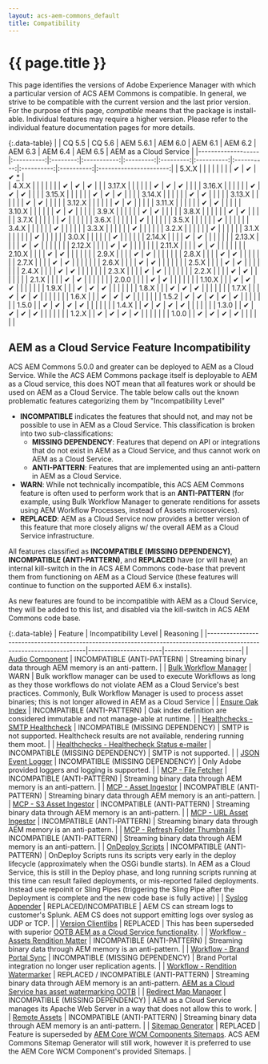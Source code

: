 ```yaml
---
layout: acs-aem-commons_default
title: Compatibility
---
```


# {{ page.title }}

This page identifies the versions of Adobe Experience Manager with which a particular version of ACS AEM Commons is compatible. In general, we strive to be compatible with the current version and the last prior version. For the purpose of this page, _compatible_ means that the package is install-able. Individual features may require a higher version. Please refer to the individual feature documentation pages for more details.


{:.data-table}
|                   | CQ 5.5     | CQ 5.6   |  AEM 5.6.1  | AEM 6.0   | AEM 6.1   |  AEM 6.2   |  AEM 6.3   |  AEM 6.4   | AEM 6.5    | AEM as a Cloud Service | 
|-------------------|:----------:|:--------:|:-----------:|:---------:|:---------:|:----------:|:----------:|:----------:|:----------:|:----------------------:|
| 5.X.X             |            |          |             |           |           |            |            |  &#x2714;  |  &#x2714;  | &#x2714; [*](#aem-as-a-cloud-service-feature-incompatibility)      |            
| 4.X.X             |            |          |             |           |           |            |  &#x2714;  |  &#x2714;  |  &#x2714;  |                        |
| 3.17.X            |            |          |             |           |           | &#x2714;   |  &#x2714;  |  &#x2714;  |            |                        | 
| 3.16.X            |            |          |             |           |           | &#x2714;   |  &#x2714;  |  &#x2714;  |            |                        |
| 3.15.X            |            |          |             |           |           | &#x2714;   |  &#x2714;  |  &#x2714;  |            |                        |
| 3.14.X            |            |          |             |           |           | &#x2714;   |  &#x2714;  |            |            |                        |
| 3.13.X            |            |          |             |           |           | &#x2714;   |  &#x2714;  |            |            |                        |
| 3.12.X            |            |          |             |           |           | &#x2714;   |  &#x2714;  |            |            |                        |
| 3.11.X            |            |          |             |           |           | &#x2714;   |  &#x2714;  |            |            |                        |
| 3.10.X            |            |          |             |           |           | &#x2714;   |  &#x2714;  |            |            |                        |
| 3.9.X             |            |          |             |           |           | &#x2714;   |  &#x2714;  |            |            |                        |
| 3.8.X             |            |          |             |           |           | &#x2714;   |  &#x2714;  |            |            |                        |
| 3.7.X             |            |          |             |           |           | &#x2714;   |            |            |            |                        |
| 3.6.X             |            |          |             |           |           | &#x2714;   |            |            |            |                        |
| 3.5.X             |            |          |             |           |           | &#x2714;   |            |            |            |                        |
| 3.4.X             |            |          |             |           |           | &#x2714;   |            |            |            |                        |
| 3.3.X             |            |          |             |           |           | &#x2714;   |            |            |            |                        |
| 3.2.X             |            |          |             |           |           | &#x2714;   |            |            |            |                        |
| 3.1.X             |            |          |             |           |           | &#x2714;   |            |            |            |                        |
| 3.0.X             |            |          |             |           |           | &#x2714;   |            |            |            |                        |
| 2.14.X            |            |          |             | &#x2714;  | &#x2714;  |            |            |            |            |                        |
| 2.13.X            |            |          |             | &#x2714;  | &#x2714;  |            |            |            |            |                        |
| 2.12.X            |            |          |             | &#x2714;  | &#x2714;  |            |            |            |            |                        |
| 2.11.X            |            |          |             | &#x2714;  | &#x2714;  |            |            |            |            |                        |
| 2.10.X            |            |          |             | &#x2714;  | &#x2714;  |            |            |            |            |                        |
| 2.9.X             |            |          |             | &#x2714;  | &#x2714;  |            |            |            |            |                        |
| 2.8.X             |            |          |             | &#x2714;  | &#x2714;  |            |            |            |            |                        |
| 2.7.X             |            |          |             | &#x2714;  | &#x2714;  |            |            |            |            |                        |
| 2.6.X             |            |          |             | &#x2714;  | &#x2714;  |            |            |            |            |                        |
| 2.5.X             |            |          |             | &#x2714;  | &#x2714;  |            |            |            |            |                        |
| 2.4.X             |            |          |             | &#x2714;  | &#x2714;  |            |            |            |            |                        |
| 2.3.X             |            |          |             | &#x2714;  | &#x2714;  |            |            |            |            |                        |
| 2.2.X             |            |          |             | &#x2714;  | &#x2714;  |            |            |            |            |                        |
| 2.1.X             |            |          |             | &#x2714;  | &#x2714;  |            |            |            |            |                        |
| 2.0.0             |            |          |             | &#x2714;  | &#x2714;  |            |            |            |            |                        |
| 1.10.X            |            |          | &#x2714;    | &#x2714;  | &#x2714;  |            |            |            |            |                        |
| 1.9.X             |            |          | &#x2714;    | &#x2714;  | &#x2714;  |            |            |            |            |                        |
| 1.8.X             |            |          | &#x2714;    | &#x2714;  | &#x2714;  |            |            |            |            |                        |
| 1.7.X             |            |          | &#x2714;    | &#x2714;  | &#x2714;  |            |            |            |            |                        |
| 1.6.X             |            |          | &#x2714;    | &#x2714;  | &#x2714;  |            |            |            |            |                        |
| 1.5.2             | &#x2714;   | &#x2714; | &#x2714;    | &#x2714;  | &#x2714;  |            |            |            |            |                        |
| 1.5.0             |            | &#x2714; | &#x2714;    | &#x2714;  | &#x2714;  |            |            |            |            |                        |
| 1.4.X             |            | &#x2714; | &#x2714;    | &#x2714;  | &#x2714;  |            |            |            |            |                        |
| 1.3.0             |            | &#x2714; | &#x2714;    | &#x2714;  | &#x2714;  |            |            |            |            |                        |
| 1.2.X             |            | &#x2714; | &#x2714;    | &#x2714;  | &#x2714;  |            |            |            |            |                        |
| 1.0.0             |            | &#x2714; | &#x2714;    | &#x2714;  | &#x2714;  |            |            |            |            |                        |




## AEM as a Cloud Service Feature Incompatibility

ACS AEM Commons 5.0.0 and greater can be deployed to AEM as a Cloud Service. While the ACS AEM Commons package itself is deployable to AEM as a Cloud service, this does NOT mean that all features work or should be used on AEM as a Cloud Service.
The table below calls out the known problematic features categorizing them by "Incompatibility Level"

* __INCOMPATIBLE__ indicates the features that should not, and may not be possible to use in AEM as a Cloud Service. This classification is broken into two sub-classifications:
    + __MISSING DEPENDENCY__: Features that depend on API or integrations that do not exist in AEM as a Cloud Service, and thus cannot work on AEM as a Cloud Service. 
    * __ANTI-PATTERN__: Features that are implemented using an anti-pattern in AEM as a Cloud Service.
* __WARN__: While not technically incompatible, this ACS AEM Commons feature is often used to perform work that is an __ANTI-PATTERN__ (for example, using Bulk Workflow Manager to generate renditions for assets using AEM Workflow Processes, instead of Assets microservices).
* __REPLACED__: AEM as a Cloud Service now provides a better version of this feature that more closely aligns w/ the overall AEM as a Cloud Service infrastructure.

All features classified as __INCOMPATIBLE (MISSING DEPENDENCY)__, __INCOMPATIBLE (ANTI-PATTERN)__, and __REPLACED__ have (or will have) an internal kill-switch in the in ACS AEM Commons code-base that prevent them from functioning on AEM as a Cloud Service (these features will continue to function on the supported AEM 6.x installs).

As new features are found to be incompatible with AEM as a Cloud Service, they will be added to this list, and disabled via the kill-switch in ACS AEM Commons code base.


{:.data-table}
| Feature                                                                                                              | Incompatibility Level | Reasoning              |
|----------------------------------------------------------------------------------------------------------------------|-----------------------|------------------------|
| [Audio Component](/acs-aem-commons/features/wcm-components/audio/index.html) | INCOMPATIBLE (ANTI-PATTERN) | Streaming binary data through AEM memory is an anti-pattern. |
| [Bulk Workflow Manager](/acs-aem-commons/features/bulk-workflow-manager/index.html) | WARN | Bulk workflow manager can be used to execute Workflows as long as they those workflows do not violate AEM as a Cloud Service's best practices. Commonly, Bulk Workflow Manager is used to process asset binaries; this is not longer allowed in AEM as a Cloud Service |
| [Ensure Oak Index](/acs-aem-commons/features/ensure-oak-index/index.md) | INCOMPATIBLE (ANTI-PATTERN) | Oak index definition are considered immutable and not manage-able at runtime. |
| [Healthchecks - SMTP Healthcheck](/acs-aem-commons/features/healthchecks/smtp/index.html) | INCOMPATIBLE (MISSING DEPENDENCY) | SMTP is not supported. Healthcheck results are not available, rendering running them moot. |
| [Healthchecks - Healthecheck Status e-mailer](/acs-aem-commons/features/healthchecks/status-emailer/index.html) | INCOMPATIBLE (MISSING DEPENDENCY) | SMTP is not supported. |
| [JSON Event Logger](/acs-aem-commons/features/json-event-logger/index.html) | INCOMPATIBLE (MISSING DEPENDENCY) | Only Adobe provided loggers and logging is supported. |
| [MCP - File Fetcher](/acs-aem-commons/features/file-fetcher/index.html) | INCOMPATIBLE (ANTI-PATTERN) | Streaming binary data through AEM memory is an anti-pattern. |
| [MCP - Asset Ingestor](/acs-aem-commons/features/mcp-tools/asset-ingestion/asset-ingestor/index.html) | INCOMPATIBLE (ANTI-PATTERN) | Streaming binary data through AEM memory is an anti-pattern. |
| [MCP - S3 Asset Ingestor](/acs-aem-commons/features/mcp-tools/asset-ingestion/s3-asset-ingestor/index.html) | INCOMPATIBLE (ANTI-PATTERN) | Streaming binary data through AEM memory is an anti-pattern. |
| [MCP - URL Asset Ingestor](/acs-aem-commons/features/mcp-tools/asset-ingestion/url-asset-ingestor/index.html) | INCOMPATIBLE (ANTI-PATTERN) | Streaming binary data through AEM memory is an anti-pattern. |
| [MCP - Refresh Folder Thumbnails](/acs-aem-commons/features/mcp-tools/refresh-folder-thumbnails/index.html) | INCOMPATIBLE (ANTI-PATTERN) | Streaming binary data through AEM memory is an anti-pattern. |
| [OnDeploy Scripts](/acs-aem-commons/features/on-deploy-scripts/index.md) | INCOMPATIBLE (ANTI-PATTERN) | OnDeploy Scripts runs its scripts very early in the deploy lifecycle (approximately when the OSGi bundle starts). In AEM as a Cloud Service, this is still in the Deploy phase, and long running scripts running at this time can result failed deployments, or mis-reported failed deployments. Instead use repoinit or Sling Pipes (triggering the Sling Pipe after the Deployment is complete and the new code base is fully active) |
| [Syslog Appender](/acs-aem-commons/features/syslog-appender/index.html) | REPLACED/INCOMPATIBLE | AEM CS can stream logs to customer's Splunk. AEM CS does not support emitting logs over syslog as UDP or TCP. |
| [Version Clientlibs](/acs-aem-commons/features/versioned-clientlibs/index.html) | REPLACED | This has been superseded with superior [OOTB AEM as a Cloud Service functionality](https://experienceleague.adobe.com/docs/experience-manager-cloud-service/implementing/content-delivery/caching.html?lang=en#content-consistency). |
| [Workflow - Assets Rendition Matter](/acs-aem-commons/features/workflow-processes/assets-rendition-matter/index.html) | INCOMPATIBLE (ANTI-PATTERN) | Streaming binary data through AEM memory is an anti-pattern. |
| [Workflow - Brand Portal Sync](/acs-aem-commons/features/workflow-processes/brand-portal/index.html) | INCOMPATIBLE (MISSING DEPENDENCY) | Brand Portal integration no longer user replication agents. |
| [Workflow - Rendition Watermarker](/acs-aem-commons/features/workflow-processes/assets-watermark-process/index.html) | REPLACED / INCOMPATIBLE (ANTI-PATTERN) | Streaming binary data through AEM memory is an anti-pattern. [AEM as a Cloud Service has asset watermarking OOTB](https://experienceleague.adobe.com/docs/experience-manager-learn/assets/advanced/watermarks.html) |
| [Redirect Map Manager](/acs-aem-commons/features/redirect-map-manager/index.html) | INCOMPATIBLE (MISSING DEPENDENCY) | AEM as a Cloud Service manages its Apache Web Server in a way that does not allow this to work. |
| [Remote Assets](/acs-aem-commons/features/remote-assets/index.html) | INCOMPATIBLE (ANTI-PATTERN)  | Streaming binary data through AEM memory is an anti-pattern. |
| [Sitemap Generator](/acs-aem-commons/features/sitemap/index.html) | REPLACED | Feature is superseded by [AEM Core WCM Components Sitemaps](https://experienceleague.adobe.com/docs/experience-manager-learn/sites/seo/sitemaps.html). ACS AEM Commons Sitemap Generator will still work, however it is preferred to use the AEM Core WCM Component's provided Sitemaps. |
